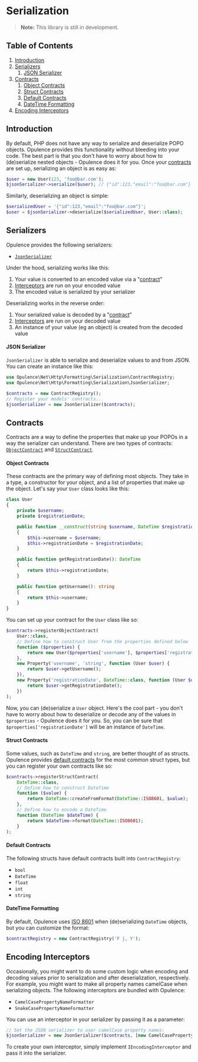 # Serialization

> **Note:** This library is still in development.

## Table of Contents
1. [Introduction](#introduction)
2. [Serializers](#serializers)
    1. [JSON Serializer](#json-serializer)
3. [Contracts](#contracts)
    1. [Object Contracts](#object-contracts)
    2. [Struct Contracts](#struct-contracts)
    3. [Default Contracts](#default-contracts)
    4. [DateTime Formatting](#datetime-formatting)
4. [Encoding Interceptors](#encoding-interceptors)

<h2 id="introduction">Introduction</h2>

By default, PHP does not have any way to serialize and deserialize POPO objects.  Opulence provides this functionality without bleeding into your code.  The best part is that you don't have to worry about how to (de)serialize nested objects - Opulence does it for you.  Once your [contracts](#contracts) are set up, serializing an object is as easy as:

```php
$user = new User(123, 'foo@bar.com');
$jsonSerializer->serialize($user); // {"id":123,"email":"foo@bar.com"}
```

Similarly, deserializing an object is simple:

```php
$serializedUser = '{"id":123,"email":"foo@bar.com"}';
$user = $jsonSerializer->deserialize($serializedUser, User::class);
```

<h2 id="serializers">Serializers</h2>

Opulence provides the following serializers:

* [`JsonSerializer`](#json-serializer)

Under the hood, serializing works like this:

1. Your value is converted to an encoded value via a "[contract](#contracts)"
2. [Interceptors](#encoding-interceptors) are run on your encoded value
3. The encoded value is serialized by your serializer

Deserializing works in the reverse order:

1. Your serialized value is decoded by a "[contract](#contracts)"
2. [Interceptors](#encoding-interceptors) are run on your decoded value
3. An instance of your value (eg an object) is created from the decoded value

<h4 id="json-serializer">JSON Serializer</h4>

`JsonSerializer` is able to serialize and deserialize values to and from JSON.  You can create an instance like this:

```php
use Opulence\Net\Http\Formatting\Serialization\ContractRegistry;
use Opulence\Net\Http\Formatting\Serialization\JsonSerializer;

$contracts = new ContractRegistry();
// Register your models' contracts...
$jsonSerializer = new JsonSerializer($contracts);
```

<h2 id="contracts">Contracts</h2>

Contracts are a way to define the properties that make up your POPOs in a way the serializer can understand.  There are two types of contracts:  [`ObjectContract`](#object-contracts) and [`StructContract`](#struct-contracts).

<h4 id="object-contracts">Object Contracts</h4>

These contracts are the primary way of defining most objects.  They take in a type, a constructor for your object, and a list of properties that make up the object.  Let's say your `User` class looks like this:

```php
class User
{
    private $username;
    private $registrationDate;

    public function __construct(string $username, DateTime $registrationDate)
    {
        $this->username = $username;
        $this->registrationDate = $registrationDate;
    }

    public function getRegistrationDate(): DateTime
    {
        return $this->registrationDate;
    }

    public function getUsername(): string
    {
        return $this->username;
    }
}
```

You can set up your contract for the `User` class like so:

```php
$contracts->registerObjectContract(
    User::class,
    // Define how to construct User from the properties defined below
    function ($properties) {
        return new User($properties['username'], $properties['registrationDate']);
    },
    new Property('username', 'string', function (User $user) {
        return $user->getUsername();
    }),
    new Property('registrationDate', DateTime::class, function (User $user) {
        return $user->getRegistrationDate();
    })
);
```

Now, you can (de)serialize a `User` object.  Here's the cool part - you don't have to worry about how to deserialize or decode any of the values in `$properties` - Opulence does it for you.  So, you can be sure that `$properties['registrationDate']` will be an instance of `DateTime`.

<h4 id="struct-contracts">Struct Contracts</h4>

Some values, such as `DateTime` and `string`, are better thought of as structs.  Opulence provides [default contracts](#default-contracts) for the most common struct types, but you can register your own contracts like so:

```php
$contracts->registerStructContract(
    DateTime::class,
    // Define how to construct DateTime
    function ($value) {
        return DateTime::createFromFormat(DateTime::ISO8601, $value);
    },
    // Define how to encode a DateTime
    function (DateTime $dateTime) {
        return $dateTime->format(DateTime::ISO8601);
    }
);
```

<h4 id="default-contracts">Default Contracts</h4>

The following structs have default contracts built into `ContractRegistry`:

* `bool`
* `DateTime`
* `float`
* `int`
* `string`

<h4 id="datetime-formatting">DateTime Formatting</h4>

By default, Opulence uses <a href="https://en.wikipedia.org/wiki/ISO_8601" target="_blank">ISO 8601</a> when (de)serializing `DateTime` objects, but you can customize the format:

```php
$contractRegistry = new ContractRegistry('F j, Y');
```

<h2 id="encoding-interceptors">Encoding Interceptors</h2>

Occasionally, you might want to do some custom logic when encoding and decoding values prior to serialization and after deserialization, respectively.  For example, you might want to make all property names camelCase when serializing objects.  The following interceptors are bundled with Opulence:

* `CamelCasePropertyNameFormatter`
* `SnakeCasePropertyNameFormatter`

You can use an interceptor in your serializer by passing it as a parameter:

```php
// Set the JSON serializer to user camelCase property names:
$jsonSerializer = new JsonSerializer($contracts, [new CamelCasePropertyNameFormatter()]);
```

To create your own interceptor, simply implement `IEncodingInterceptor` and pass it into the serializer.